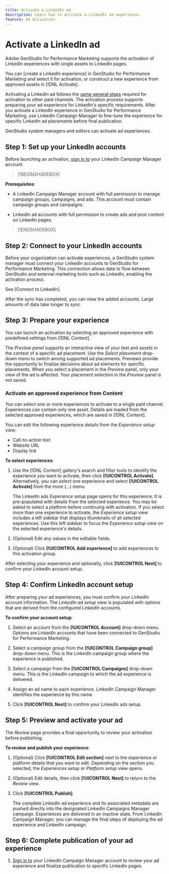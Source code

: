 ```yaml
---
title: Activate a LinkedIn ad
description: Learn how to activate a LinkedIn ad experience.
feature: Ad Activation
---
```

# Activate a LinkedIn ad

Adobe GenStudio for Performance Marketing supports the activation of LinkedIn experiences with single assets to LinkedIn pages.

You can [create a LinkedIn experience] in GenStudio for Performance Marketing and select it for activation, or construct a new experience from approved assets in [!DNL Activate].

Activating a LinkedIn ad follows the [same general steps](create-activation.md) required for activation to other paid channels. The activation process supports preparing your ad experience for LinkedIn's specific requirements. After you activate a LinkedIn experience in GenStudio for Performance Marketing, use LinkedIn Campaign Manager to fine-tune the experience for specific LinkedIn ad placements before final publication.

GenStudio system managers and editors can activate ad experiences.

## Step 1: Set up your LinkedIn accounts

Before launching an activation, [sign in to](https://www.linkedin.com/campaignmanager/login) your LinkedIn Campaign Manager account.

>[!BEGINSHADEBOX]

**Prerequisites**:

* A LinkedIn Campaign Manager account with full permission to manage campaign groups, campaigns, and ads. This account must contain campaign groups and campaigns.

* LinkedIn ad accounts with full permission to create ads and post content on LinkedIn pages.


>[!ENDSHADEBOX]

## Step 2: Connect to your LinkedIn accounts

Before your organization can activate experiences, a GenStudio system manager must connect your LinkedIn accounts to GenStudio for Performance Marketing. This connection allows data to flow between GenStudio and external marketing tools such as LinkedIn, enabling the activation process.

See [Connect to LinkedIn].

After the sync has completed, you can view the added accounts. Large amounts of data take longer to sync.

## Step 3: Prepare your experience 

You can launch an activation by selecting an approved experience with predefined settings from [!DNL Content].

The _Preview panel_ supports an interactive view of your text and assets in the context of a specific ad placement. Use the _Select placement_ drop-down menu to switch among supported ad placements. Previews provide the opportunity to finalize decisions about ad elements for specific placements. When you select a placement in the _Preview_ panel, only your view of the ad is affected. Your placement selection in the _Preview_ panel is not saved.

### Activate an approved experience from Content

You can select one or more experiences to activate to a single paid channel. Experiences can contain only one asset. Details are loaded from the selected approved experiences, which are saved in [!DNL Content]. 

You can edit the following experience details from the _Experience setup_ view:

* Call-to-action text
* Website URL
* Display link

**To select experiences**:

1. Use the [!DNL Content] gallery's search and filter tools to identify the experience you want to activate, then click **[!UICONTROL Activate]**. Alternatively, you can select one experience and select **[!UICONTROL Activate]** from the more (...) menu.

   The LinkedIn ads _Experience setup_ page opens for this experience. It is pre-populated with details from the selected experience. You may be asked to select a platform before continuing with activation. If you select more than one experience to activate, the _Experience setup_ view includes a left sidebar that displays thumbnails of all selected experiences. Use this left sidebar to focus the _Experience setup_ view on the selected experience's details.

1. (Optional) Edit any values in the editable fields.
   
1. (Optional) Click **[!UICONTROL Add experience]** to add experiences to this activation group.

After selecting your experience and optionally, click **[!UICONTROL Next]** to confirm your LinkedIn account setup.

## Step 4: Confirm LinkedIn account setup

After preparing your ad experiences, you must confirm your LinkedIn account information. The _LinkedIn ad setup_ view is populated with options that are derived from the configured LinkedIn accounts.

**To confirm your account setup**:

1. Select an account from the **[!UICONTROL Account]**  drop-down menu. Options are LinkedIn accounts that have been connected to GenStudio for Performance Marketing.

1. Select a campaign group from the **[!UICONTROL Campaign group]** drop-down menu. This is the LinkedIn campaign group where the experience is published.

1. Select a campaign from the **[!UICONTROL Campaigns]** drop-down menu. This is the LinkedIn campaign to which the ad experience is delivered.

1. Assign an ad name to each experience. LinkedIn Campaign Manager identifies the experience by this name.

1. Click **[!UICONTROL Next]** to confirm your LinkedIn ads setup.

## Step 5: Preview and activate your ad

The _Review_ page provides a final opportunity to review your activation before publishing.

**To review and publish your experience**:

1. (Optional) Click **[!UICONTROL Edit section]** next to the experience or platform details that you want to edit.
   Depending on the section you selected, the _Experiences setup_ or _Platform setup_ view opens.

1. (Optional) Edit details, then click **[!UICONTROL Next]** to return to the _Review_ view. 

1. Click **[!UICONTROL Publish]**.

   The complete LinkedIn ad experience and its associated metadata are pushed directly into the designated LinkedIn Campaigns Manager campaign. Experiences are delivered in an inactive state. From LinkedIn Campaign Manager, you can manage the final steps of deploying the ad experience and LinkedIn campaign. 

## Step 6: Complete publication of your ad experience

1. [Sign in to](https://www.linkedin.com/campaignmanager/login) your LinkedIn Campaign Manager account to review your ad experience and finalize publication to specific LinkedIn pages.
